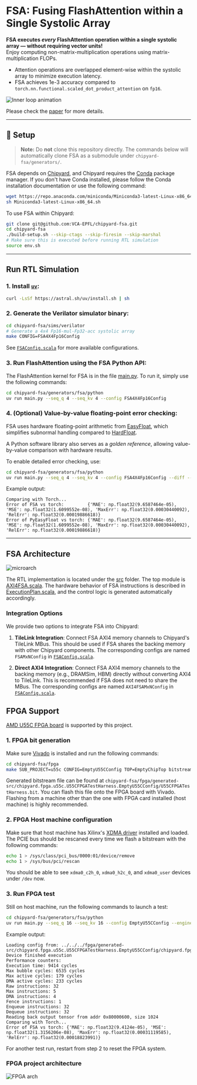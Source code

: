 # FSA: Fusing FlashAttention within a Single Systolic Array

**FSA executes _every_ FlashAttention operation within a single systolic array — without requiring vector units!**  
Enjoy computing non-matrix-multiplication operations using matrix-multiplication FLOPs.

- Attention operations are overlapped element-wise within the systolic array to minimize execution latency.
- FSA achieves 1e-3 accuracy compared to `torch.nn.functional.scaled_dot_product_attention` on `fp16`.

![Inner loop animation](docs/innerloop.gif)

Please check the [paper](http://arxiv.org/abs/2507.11331) for more details.

---

## 🚀 Setup

> **Note:** Do **not** clone this repository directly. The commands below will automatically clone FSA as a submodule under `chipyard-fsa/generators/`.

FSA depends on [Chipyard](https://github.com/ucb-bar/chipyard),
and Chipyard requires the [Conda](https://docs.conda.io/en/latest/) package manager.
If you don't have Conda installed, please follow the Conda installation documentation
or use the following command:
```bash
wget https://repo.anaconda.com/miniconda/Miniconda3-latest-Linux-x86_64.sh
sh Miniconda3-latest-Linux-x86_64.sh
```

To use FSA within Chipyard:

```bash
git clone git@github.com:VCA-EPFL/chipyard-fsa.git
cd chipyard-fsa
./build-setup.sh --skip-ctags --skip-firesim --skip-marshal
# Make sure this is executed before running RTL simulation
source env.sh
```

---

## Run RTL Simulation

### 1. Install [`uv`](https://docs.astral.sh/uv/getting-started/installation/):

```bash
curl -LsSf https://astral.sh/uv/install.sh | sh
```

### 2. Generate the Verilator simulator binary:

```bash
cd chipyard-fsa/sims/verilator
# Generate a 4x4 Fp16-mul-Fp32-acc systolic array
make CONFIG=FSA4X4Fp16Config
```

See [`FSAConfig.scala`](https://github.com/VCA-EPFL/chipyard-fsa/blob/msaga-main/generators/chipyard/src/main/scala/config/FSAConfig.scala) for more available configurations.

### 3. Run FlashAttention using the FSA Python API:

The FlashAttention kernel for FSA is in the file [main.py](python/main.py). To run it, simply use the following commands:

```bash
cd chipyard-fsa/generators/fsa/python
uv run main.py --seq_q 4 --seq_kv 4 --config FSA4X4Fp16Config
```

### 4. (Optional) Value-by-value floating-point error checking:

FSA uses hardware floating-point arithmetic from [EasyFloat](https://github.com/VCA-EPFL/easyfloat), which simplifies subnormal handling compared to [HardFloat](https://github.com/ucb-bar/berkeley-hardfloat).

A Python software library also serves as a *golden reference*, allowing value-by-value comparison with hardware results.

To enable detailed error checking, use:

```bash
cd chipyard-fsa/generators/fsa/python
uv run main.py --seq_q 4 --seq_kv 4 --config FSA4X4Fp16Config --diff --diff_verbose
```

Example output:

```
Comparing with Torch...
Error of FSA vs torch:         {'MAE': np.float32(9.6587464e-05), 'MSE': np.float32(1.6099552e-08), 'MaxErr': np.float32(0.00030440092), 'RelErr': np.float32(0.00019886618)}
Error of PyEasyFloat vs torch: {'MAE': np.float32(9.6587464e-05), 'MSE': np.float32(1.6099552e-08), 'MaxErr': np.float32(0.00030440092), 'RelErr': np.float32(0.00019886618)}
```

---

## FSA Architecture
![microarch](./docs/microarch.jpg)

The RTL implementation is located under the [src](./src/) folder.
The top module is [AXI4FSA.scala](./src/main/scala/fsa/AXI4FSA.scala).
The hardware behavior of FSA instructions is described
in [ExecutionPlan.scala](./src/main/scala/fsa/ExecutionPlan.scala),
and the control logic is generated automatically accordingly.

### Integration Options

We provide two options to integrate FSA into Chipyard:

1. **TileLink Integration**: Connect FSA AXI4 memory channels to Chipyard's TileLink MBus.
   This should be used if FSA shares the backing memory with other
   Chipyard components. The corresponding configs are named
   `FSAMxNConfig` in [`FSAConfig.scala`](https://github.com/VCA-EPFL/chipyard-fsa/blob/msaga-main/generators/chipyard/src/main/scala/config/FSAConfig.scala).

2. **Direct AXI4 Integration**: Connect FSA AXI4 memory channels to the backing memory (e.g., DRAMSim, HBM)
   directly without converting AXI4 to TileLink.
   This is recommended if FSA does not need to share the MBus.
   The corresponding configs are named
   `AXI4FSAMxNConfig` in [`FSAConfig.scala`](https://github.com/VCA-EPFL/chipyard-fsa/blob/msaga-main/generators/chipyard/src/main/scala/config/FSAConfig.scala).


## FPGA Support

[AMD U55C FPGA board](https://www.amd.com/en/products/accelerators/alveo/u55c/a-u55c-p00g-pq-g.html) is supported by this project. 

### 1. FPGA bit generation

Make sure [Vivado](https://www.amd.com/en/products/software/adaptive-socs-and-fpgas/vivado.html) is installed and run the following commands:

```bash
cd chipyard-fsa/fpga
make SUB_PROJECT=u55c CONFIG=EmptyU55CConfig TOP=EmptyChipTop bitstream
```
Generated bitstream file can be found at `chipyard-fsa/fpga/generated-src/chipyard.fpga.u55c.U55CFPGATestHarness.EmptyU55CConfig/U55CFPGATestHarness.bit`. You can flash this file onto the FPGA board with Vivado. Flashing from a machine other than the one with FPGA card installed (host machine) is highly recommended.

### 2. FPGA Host machine configuration

Make sure that host machine has Xilinx's [XDMA driver](https://github.com/Xilinx/dma_ip_drivers) installed and loaded. The PCIE bus should be rescaned every time we flash a bitstream with the following commands:

```bash
echo 1 > /sys/class/pci_bus/0000:01/device/remove
echo 1 > /sys/bus/pci/rescan
```

You should be able to see `xdma0_c2h_0`, `xdma0_h2c_0`, and `xdma0_user` devices under `/dev` now.

### 3. Run FPGA test

Still on host machine, run the following commands to launch a test:

```bash
cd chipyard-fsa/generators/fsa/python
uv run main.py --seq_q 16 --seq_kv 16 --config EmptyU55CConfig --engine FPGA
```

Example output:

```
Loading config from: ../../../fpga/generated-src/chipyard.fpga.u55c.U55CFPGATestHarness.EmptyU55CConfig/chipyard.fpga.u55c.U55CFPGATestHarness.EmptyU55CConfig.FSAConfig.json
Device finished execution
Performance counters:
Execution time: 9414 cycles
Max bubble cycles: 6535 cycles
Max active cycles: 179 cycles
DMA active cycles: 233 cycles
Raw instructions: 32
Max instructions: 5
DMA instructions: 4
Fence instructions: 1
Enqueue instructions: 32
Dequeue instructions: 32
Reading back output tensor from addr 0x80000600, size 1024
Comparing with Torch...
Error of FSA vs torch: {'MAE': np.float32(9.4124e-05), 'MSE': np.float32(1.3156206e-08), 'MaxErr': np.float32(0.00031119585), 'RelErr': np.float32(0.00018823991)}
```

For another test run, restart from step 2 to reset the FPGA system.

### FPGA project architecture

![FPGA arch](./docs/fpga.png)